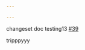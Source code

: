 ```yaml
---

---
```

    
changeset doc testing13 [#39](https://github.com/JantaeLeckie/monorepo-release-changesets/pull/39)
    
tripppyyy
